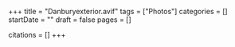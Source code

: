 +++
title = "Danburyexterior.avif"
tags = ["Photos"]
categories = []
startDate = ""
draft = false
pages = []

citations = []
+++
